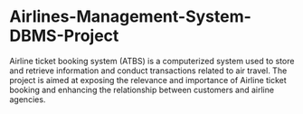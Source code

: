# Airlines-Management-System-DBMS-Project
Airline ticket booking system (ATBS) is a computerized system used to store and retrieve information and conduct transactions related to air travel. The project is aimed at exposing the relevance and importance of Airline ticket booking and enhancing the relationship between customers and airline agencies. 

